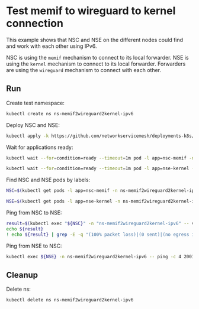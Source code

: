 # Test memif to wireguard to kernel connection

This example shows that NSC and NSE on the different nodes could find and work with each other using IPv6.


NSC is using the `memif` mechanism to connect to its local forwarder.
NSE is using the `kernel` mechanism to connect to its local forwarder.
Forwarders are using the `wireguard` mechanism to connect with each other.

## Run

Create test namespace:
```bash
kubectl create ns ns-memif2wireguard2kernel-ipv6
```

Deploy NSC and NSE:
```bash
kubectl apply -k https://github.com/networkservicemesh/deployments-k8s/examples/features/ipv6/Memif2Wireguard2Kernel_ipv6?ref=d74571c3ee9fd34da9cc533dbe97c6bc1273f2b8
```

Wait for applications ready:
```bash
kubectl wait --for=condition=ready --timeout=1m pod -l app=nsc-memif -n ns-memif2wireguard2kernel-ipv6
```
```bash
kubectl wait --for=condition=ready --timeout=1m pod -l app=nse-kernel -n ns-memif2wireguard2kernel-ipv6
```

Find NSC and NSE pods by labels:
```bash
NSC=$(kubectl get pods -l app=nsc-memif -n ns-memif2wireguard2kernel-ipv6 --template '{{range .items}}{{.metadata.name}}{{"\n"}}{{end}}')
```
```bash
NSE=$(kubectl get pods -l app=nse-kernel -n ns-memif2wireguard2kernel-ipv6 --template '{{range .items}}{{.metadata.name}}{{"\n"}}{{end}}')
```

Ping from NSC to NSE:
```bash
result=$(kubectl exec "${NSC}" -n "ns-memif2wireguard2kernel-ipv6" -- vppctl ping 2001:db8:: repeat 4)
echo ${result}
! echo ${result} | grep -E -q "(100% packet loss)|(0 sent)|(no egress interface)"
```

Ping from NSE to NSC:
```bash
kubectl exec ${NSE} -n ns-memif2wireguard2kernel-ipv6 -- ping -c 4 2001:db8::1
```

## Cleanup

Delete ns:
```bash
kubectl delete ns ns-memif2wireguard2kernel-ipv6
```
